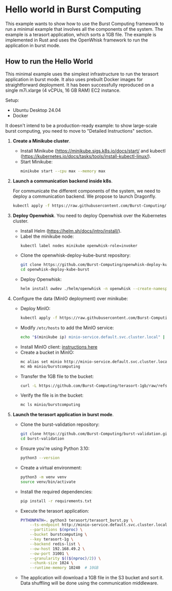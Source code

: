 # Hello world in Burst Computing
This example wants to show how to use the Burst Computing framework to run a minimal example that involves all the components of the system. The example is a terasort application, which sorts a 1GB file. The example is implemented in Rust and uses the OpenWhisk framework to run the application in burst mode.

## How to run the Hello World
This minimal example uses the simplest infrastructure to run the terasort application in burst mode. It also uses prebuilt Docker images for straightforward deployment. It has been successfully reproduced on a single m7i.xlarge (4 vCPUs, 16 GB RAM) EC2 instance.

Setup:
- Ubuntu Desktop 24.04
- Docker

It doesn't intend to be a production-ready example: to show large-scale burst computing, you need to move to "Detailed Instructions" section.

1. **Create a Minikube cluster**.
   - Install Minikube (https://minikube.sigs.k8s.io/docs/start/ and kubectl (https://kubernetes.io/docs/tasks/tools/install-kubectl-linux/).
   - Start Minikube:
        ```bash
        minikube start --cpu max --memory max
        ```

2. **Launch a communication backend inside k8s**.

    For communicate the different components of the system, we need to deploy a communication backend. We propose to launch Dragonfly.
    ```bash
    kubectl apply -f https://raw.githubusercontent.com/Burst-Computing/openwhisk-deploy-kube-burst/refs/heads/master/dragonfly-minikube.yaml
    ```

3. **Deploy Openwhisk**.
You need to deploy Openwhisk over the Kubernetes cluster.
    - Install Helm (https://helm.sh/docs/intro/install/).
    - Label the minikube node:
        ```bash
        kubectl label nodes minikube openwhisk-role=invoker
        ```
    - Clone the openwhisk-deploy-kube-burst repository:
        ```bash
        git clone https://github.com/Burst-Computing/openwhisk-deploy-kube-burst.git
        cd openwhisk-deploy-kube-burst
        ```
    - Deploy Openwhisk:
        ```bash
        helm install owdev ./helm/openwhisk -n openwhisk --create-namespace -f minikube.yaml
        ```

4. Configure the data (MinIO deployment) over minikube:
    - Deploy MinIO:
        ```bash
        kubectl apply -f https://raw.githubusercontent.com/Burst-Computing/openwhisk-deploy-kube-burst/refs/heads/master/minio.yaml
        ```
    - Modify `/etc/hosts` to add the MinIO service:
        ```bash
        echo "$(minikube ip) minio-service.default.svc.cluster.local" | sudo tee -a /etc/hosts
        ```
    - Install MinIO client: [instructions here](https://min.io/docs/minio/linux/reference/minio-mc.html#install-mc)
    - Create a bucket in MinIO:
        ```bash
        mc alias set minio http://minio-service.default.svc.cluster.local:30000 minioadmin minioadmin
        mc mb minio/burstcomputing
        ```
    - Transfer the 1GB file to the bucket:
        ```bash
        curl -L https://github.com/Burst-Computing/terasort-1gb/raw/refs/heads/main/terasort-1g | mc pipe minio/burstcomputing/terasort-1g
        ```
    - Verify the file is in the bucket:
        ```bash
        mc ls minio/burstcomputing
        ```

5. **Launch the terasort application in burst mode**.
    - Clone the burst-validation repository:
        ```bash
        git clone https://github.com/Burst-Computing/burst-validation.git
        cd burst-validation
        ```
    - Ensure you're using Python 3.10:
        ```bash
        python3 --version
        ```
    - Create a virtual environment:
        ```bash
        python3 -m venv venv
        source venv/bin/activate
        ```
    - Install the required dependencies:
        ```bash
        pip install -r requirements.txt
        ```
    - Execute the terasort application:
        ```bash
        PYTHONPATH=. python3 terasort/terasort_burst.py \
            --ts-endpoint http://minio-service.default.svc.cluster.local:30000 \
            --partitions $(nproc) \
            --bucket burstcomputing \
            --key terasort-1g \
            --backend redis-list \
            --ow-host 192.168.49.2 \
            --ow-port 31001 \
            --granularity $(($(nproc)/2)) \
            --chunk-size 1024 \
            --runtime-memory 10240  # 10GB
        ```
    - The application will download a 1GB file in the S3 bucket and sort it. Data shuffling will be done using the communication middleware. 




